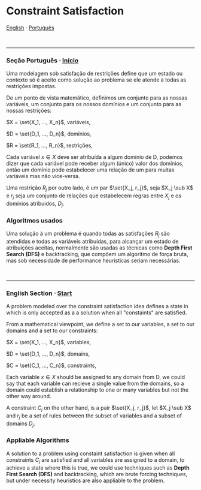 # Constraint Satisfaction

<a name="start"></a> 
[English](#lang_en) $\cdot$ [Português](#lang_pt)

<br>
<hr>

<a name="lang_pt"></a>
### Seção Português $\cdot$ [Início](#start)

Uma modelagem sob satisfação de restrições define que um estado ou contexto só é aceito como solução ao problema se ele atende à todas as restrições impostas.

De um ponto de vista matemático, definimos um conjunto para as nossas variáveis, um conjunto para os nossos domínios e um conjunto para as nossas restrições:

$X = \set{X_1, ..., X_n}$, variáveis,

$D = \set{D_1, ..., D_n}$, domínios,

$R = \set{R_1, ..., R_n}$, restrições,

Cada variável $x \in X$ deve ser atribuída a algum domínio de D, podemos dizer que cada variável pode receber algum (único) valor dos domínios, então um domínio pode estabelecer uma relação de um para muitas variáveis mas não vice-versa.

Uma restrição $R_j$ por outro lado, é um par $\set{X_j, r_j}$, seja $X_j \sub X$ e $r_j$ seja um conjunto de relações que estabelecem regras entre $X_j$ e os domínios atribuidos, $D_j$.

### Algoritmos usados

Uma solução à um problema é quando todas as satisfações $R_j$ são atendidas e todas as variáveis atribuídas, para alcançar um estado de atribuições aceitas, normalmente são usadas as técnicas como **Depth First Search (DFS)** e backtracking, que compõem um algoritmo de força bruta, mas sob necessidade de performance heurísticas seriam necessárias.

<br>
<hr>

<a name="lang_en"></a>

### English Section $\cdot$ [Start](#start)

A problem modeled over the constraint satisfaction idea defines a state in which is only accepted as a a solution when all "constaints" are satisfied.


From a mathematical viewpoint, we define a set to our variables, a set to our domains and a set to our constraints:

$X = \set{X_1, ..., X_n}$, variables,

$D = \set{D_1, ..., D_n}$, domains,

$C = \set{C_1, ..., C_n}$, constraints,

Each variable $x \in X$ should be assigned to any domain from D, we could say that each variable can recieve a single value from the domains, so a domain could establish a relationship to one or many variables but not the other way around.

A constraint $C_j$ on the other hand, is a pair $\set{X_j, r_j}$, let $X_j \sub X$ and $r_j$ be a set of rules between the subset of variables and a subset of domains $D_j$.

### Appliable Algorithms

A solution to a problem using constaint satisfaction is given when all constraints $C_j$ are satisfied and all variables are assigned to a domain, to achieve a state where this is true, we could use techniques such as **Depth First Search (DFS)** and backtracking, which are brute forcing techniques, but under necessity heuristics are also appliable to the problem.